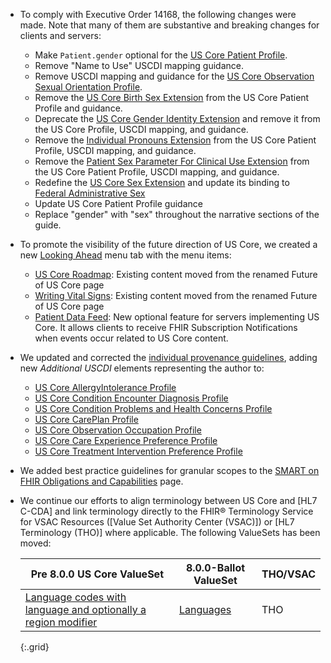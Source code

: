 
- To comply with Executive Order 14168, the following changes were made.  Note that many of them are substantive and breaking changes for clients and servers:
   - Make `Patient.gender` optional for the [US Core Patient Profile](StructureDefinition-us-core-patient.html).
   - Remove "Name to Use" USCDI mapping guidance.
   - Remove USCDI mapping and guidance for the [US Core Observation Sexual Orientation Profile](StructureDefinition-us-core-observation-sexual-orientation.html).
   - Remove the [US Core Birth Sex Extension](StructureDefinition-us-core-birthsex.html) from the US Core Patient Profile and guidance.
   - Deprecate the [US Core Gender Identity Extension](StructureDefinition-us-core-genderIdentity.html) and remove it from the US Core Profile, USCDI mapping, and guidance.
   - Remove the [Individual Pronouns Extension](http://hl7.org/fhir/StructureDefinition/individual-pronouns) from the US Core Patient Profile, USCDI mapping, and guidance.
   - Remove the [Patient Sex Parameter For Clinical Use Extension](http://hl7.org/fhir/StructureDefinition/patient-sexParameterForClinicalUse) from the US Core Patient Profile, USCDI mapping, and guidance.
   - Redefine the [US Core Sex Extension](StructureDefinition-us-core-sex.html) and update its binding to [Federal Administrative Sex](https://vsac.nlm.nih.gov/valueset/2.16.840.1.113762.1.4.1021.121/expansion/Latest)
   - Update US Core Patient Profile guidance
   - Replace "gender" with "sex" throughout the narrative sections of the guide.
- To promote the visibility of the future direction of US Core, we created a new [Looking Ahead](looking-ahead.html) menu tab with the menu items:
  - [US Core Roadmap](us-core-roadmap.html): Existing content moved from the renamed Future of US Core page
   - [Writing Vital Signs](writing-vital-signs.html): Existing content moved from the renamed Future of US Core page
   - [Patient Data Feed](patient-data-feed.html): New optional feature for servers implementing US Core. It allows clients to receive FHIR Subscription Notifications when events occur related to US Core content.
- We updated and corrected the [individual provenance guidelines](basic-provenance.html#individual-level-provenance), adding new *Additional USCDI* elements representing the author to:
  -  [US Core AllergyIntolerance Profile](StructureDefinition-us-core-allergyintolerance.html)
  -  [US Core Condition Encounter Diagnosis Profile](StructureDefinition-us-core-condition-encounter-diagnosis.html)
  -  [US Core Condition Problems and Health Concerns Profile](StructureDefinition-us-core-condition-problems-health-concerns.html)
  -  [US Core CarePlan Profile](StructureDefinition-us-core-careplan.html)
  -  [US Core Observation Occupation Profile](StructureDefinition-us-core-observation-occupation.html)
  -  [US Core Care Experience Preference Profile](StructureDefinition-us-core-care-experience-preference.html)
  -  [US Core Treatment Intervention Preference Profile](StructureDefinition-us-core-treatment-intervention-preference.html)
-  We added best practice guidelines for granular scopes to the [SMART on FHIR Obligations and Capabilities](scopes.htmll#best-practices) page.
- We continue our efforts to align terminology between US Core and [HL7 C-CDA] and link terminology directly to the FHIR® Terminology Service for VSAC Resources ([Value Set Authority Center (VSAC)]) or [HL7 Terminology (THO)] where applicable.  The following ValueSets has been moved:
  
   |Pre 8.0.0 US Core ValueSet|8.0.0-Ballot ValueSet|THO/VSAC|
   |---|---|---|
   | [Language codes with language and optionally a region modifier](https://hl7.org/fhir/us/core/STU7/ValueSet-simple-language.html)|[Languages](http://terminology.hl7.org/ValueSet/Languages)|THO|
   {:.grid}